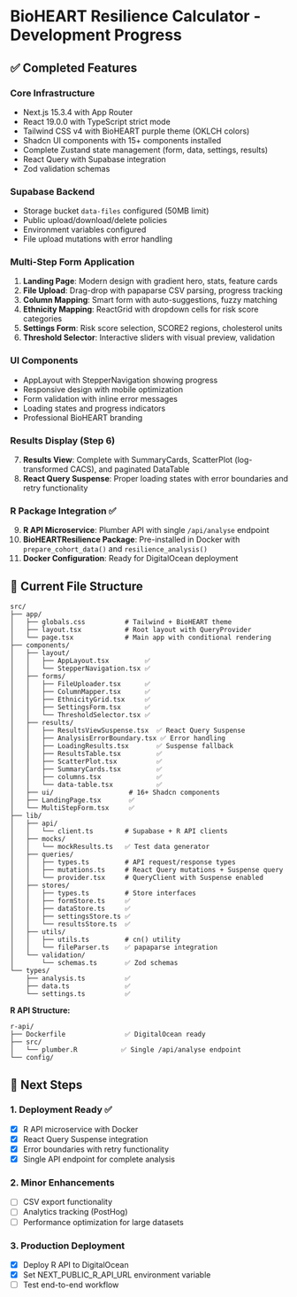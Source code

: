 # BioHEART Resilience Calculator - Development Progress

## ✅ Completed Features

### Core Infrastructure
- Next.js 15.3.4 with App Router
- React 19.0.0 with TypeScript strict mode
- Tailwind CSS v4 with BioHEART purple theme (OKLCH colors)
- Shadcn UI components with 15+ components installed
- Complete Zustand state management (form, data, settings, results)
- React Query with Supabase integration
- Zod validation schemas

### Supabase Backend
- Storage bucket `data-files` configured (50MB limit)
- Public upload/download/delete policies
- Environment variables configured
- File upload mutations with error handling

### Multi-Step Form Application
1. **Landing Page**: Modern design with gradient hero, stats, feature cards
2. **File Upload**: Drag-drop with papaparse CSV parsing, progress tracking
3. **Column Mapping**: Smart form with auto-suggestions, fuzzy matching
4. **Ethnicity Mapping**: ReactGrid with dropdown cells for risk score categories
5. **Settings Form**: Risk score selection, SCORE2 regions, cholesterol units
6. **Threshold Selector**: Interactive sliders with visual preview, validation

### UI Components
- AppLayout with StepperNavigation showing progress
- Responsive design with mobile optimization
- Form validation with inline error messages
- Loading states and progress indicators
- Professional BioHEART branding

### Results Display (Step 6)
7. **Results View**: Complete with SummaryCards, ScatterPlot (log-transformed CACS), and paginated DataTable
8. **React Query Suspense**: Proper loading states with error boundaries and retry functionality

### R Package Integration ✅
9. **R API Microservice**: Plumber API with single `/api/analyse` endpoint
10. **BioHEARTResilience Package**: Pre-installed in Docker with `prepare_cohort_data()` and `resilience_analysis()`
11. **Docker Configuration**: Ready for DigitalOcean deployment

## 📁 Current File Structure

```
src/
├── app/
│   ├── globals.css          # Tailwind + BioHEART theme
│   ├── layout.tsx           # Root layout with QueryProvider
│   └── page.tsx             # Main app with conditional rendering
├── components/
│   ├── layout/
│   │   ├── AppLayout.tsx         ✅
│   │   └── StepperNavigation.tsx ✅
│   ├── forms/
│   │   ├── FileUploader.tsx      ✅
│   │   ├── ColumnMapper.tsx      ✅
│   │   ├── EthnicityGrid.tsx     ✅
│   │   ├── SettingsForm.tsx      ✅
│   │   └── ThresholdSelector.tsx ✅
│   ├── results/
│   │   ├── ResultsViewSuspense.tsx  ✅ React Query Suspense
│   │   ├── AnalysisErrorBoundary.tsx ✅ Error handling
│   │   ├── LoadingResults.tsx       ✅ Suspense fallback
│   │   ├── ResultsTable.tsx         ✅
│   │   ├── ScatterPlot.tsx          ✅
│   │   ├── SummaryCards.tsx         ✅
│   │   ├── columns.tsx              ✅
│   │   └── data-table.tsx           ✅
│   ├── ui/                   # 16+ Shadcn components
│   ├── LandingPage.tsx       ✅
│   └── MultiStepForm.tsx     ✅
├── lib/
│   ├── api/
│   │   └── client.ts        # Supabase + R API clients
│   ├── mocks/
│   │   └── mockResults.ts   ✅ Test data generator
│   ├── queries/
│   │   ├── types.ts         # API request/response types
│   │   ├── mutations.ts     # React Query mutations + Suspense query
│   │   └── provider.tsx     # QueryClient with Suspense enabled
│   ├── stores/
│   │   ├── types.ts         # Store interfaces
│   │   ├── formStore.ts     ✅
│   │   ├── dataStore.ts     ✅
│   │   ├── settingsStore.ts ✅
│   │   └── resultsStore.ts  ✅
│   ├── utils/
│   │   ├── utils.ts         # cn() utility
│   │   └── fileParser.ts    ✅ papaparse integration
│   └── validation/
│       └── schemas.ts       ✅ Zod schemas
└── types/
    ├── analysis.ts          ✅
    ├── data.ts              ✅
    └── settings.ts          ✅
```

**R API Structure:**
```
r-api/
├── Dockerfile               ✅ DigitalOcean ready
├── src/
│   └── plumber.R           ✅ Single /api/analyse endpoint
└── config/
```

## 🔄 Next Steps

### 1. Deployment Ready ✅
- [x] R API microservice with Docker
- [x] React Query Suspense integration
- [x] Error boundaries with retry functionality
- [x] Single API endpoint for complete analysis

### 2. Minor Enhancements
- [ ] CSV export functionality
- [ ] Analytics tracking (PostHog)
- [ ] Performance optimization for large datasets

### 3. Production Deployment
- [x] Deploy R API to DigitalOcean
- [x] Set NEXT_PUBLIC_R_API_URL environment variable
- [ ] Test end-to-end workflow